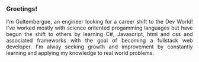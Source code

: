 ### Greetings!
<div style="text-align: justify"> 
I'm Gultembergue, an engineer looking for a career shift to the Dev World! I've worked mostly with science oritented progamming languages but have begun the shift to others by learning C#, Javascript, html and css and associated frameworks with the goal of becoming a fullstack web developer. I'm alway seeking growth and improvement by constantly learning and applying my knowledge to real world problems. 
</div>


<!--
**gcrOliveira/gcrOliveira** is a ✨ _special_ ✨ repository because its `README.md` (this file) appears on your GitHub profile.

Here are some ideas to get you started:

- 🔭 I’m currently working on ...
- 🌱 I’m currently learning ...
- 👯 I’m looking to collaborate on ...
- 🤔 I’m looking for help with ...
- 💬 Ask me about ...
- 📫 How to reach me: ...
- 😄 Pronouns: ...
- ⚡ Fun fact: ...
-->
